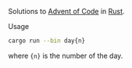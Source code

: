 Solutions to [Advent of Code](http://http://adventofcode.com) in [Rust](http://rust-lang.org).

Usage

```sh
cargo run --bin day{n}
```

where `{n}` is the number of the day.
